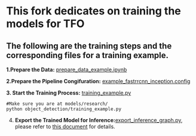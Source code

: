 # This fork dedicates on training the models for TFO
## The following are the training steps and the corresponding files for a training example.

<b>1.Prepare the Data:</b> [prepare_data_example.ipynb](https://github.com/GBJim/tfo_training/blob/master/research/object_detection/prepare_data_example.ipynb) 

<b>2.Prepare the Pipeline Congifuration:</b> [example_fastrrcnn_inception.config](https://github.com/GBJim/tfo_training/blob/master/research/object_detection/config/example_fastrrcnn_inception.config)

<b>3. Start the Training Process:</b> [training_example.py](https://github.com/GBJim/tfo_training/blob/master/research/object_detection/training_example.py)
```Shell
#Make sure you are at models/research/
python object_detection/training_example.py
```

4. <b>Export the Trained Model for Inference:</b>[export_inference_graph.py](https://github.com/GBJim/tfo_training/blob/master/research/object_detection/export_inference_graph.py), please refer to [this document](https://github.com/GBJim/tfo_training/blob/master/research/object_detection/g3doc/exporting_models.md) for details.
